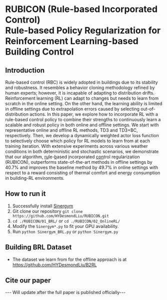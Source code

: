 # RUBICON (Rule-based Incorporated Control) <br>Rule-based Policy Regularization for <br>Reinforcement Learning-based Building Control

## Introduction
Rule-based control (RBC) is widely adopted in buildings due to its stability and
    robustness. It resembles a behavior cloning methodology refined by human experts; however,
    it is incapable of adapting to distribution drifts.
        Reinforcement learning (RL) can adapt to changes but needs to 
    learn from scratch in the online setting. On the other hand, the learning ability is limited in offline settings
    due to extrapolation errors caused by selecting out-of-distribution actions.
        In this paper, we explore how to incorporate RL with a rule-based control policy to combine 
    their strengths to continuously learn a scalable and robust policy in both 
    online and offline settings. 
        We start with representative online and offline RL methods, TD3 and TD3+BC,
    respectively. Then, we develop a dynamically weighted actor loss function to 
    selectively choose which policy for RL models to learn from at each training iteration. 
        With extensive experiments across various weather conditions in both deterministic and 
    stochastic scenarios, we demonstrate that our algorithm, 
    <ins>ru</ins>le-<ins>b</ins>ased <ins>i</ins>ncorporated
    <ins>con</ins>trol regularization (RUBICON), outperforms state-of-the-art
    methods in offline settings by $40.7\%$ and improves the baseline method by $49.7\%$ in online settings with respect to a reward consisting of thermal comfort and energy consumption in building-RL environments. 

## How to run it
1. Successfully install [Sinergym](https://github.com/ugr-sail/sinergym)
2. Git clone our repository ```git clone https://github.com/HYDesmondLiu/RUBICON.git```
3. ```cd ./RUBICON/01_BRL/``` or ```cd ./RUBICON/02_OnlineRL/```
4. Modify the ```Sinergym*.py``` to fit your GPU availability.
5. Run ```python Sinergym_BRL.py``` or ```python Sinergym.py```

## Building BRL Dataset
- The dataset we learn from for the offline approach is at https://github.com/HYDesmondLiu/B2RL


## Cite our paper

--- Will update after the full paper is published officially---
